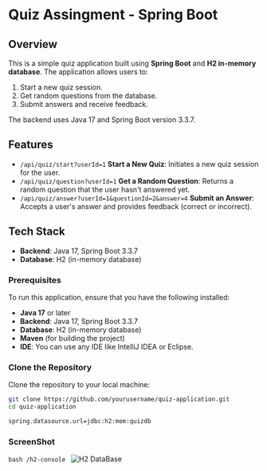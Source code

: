 # Quiz Assingment - Spring Boot

## Overview

This is a simple quiz application built using **Spring Boot** and **H2 in-memory database**. The application allows users to:
1. Start a new quiz session.
2. Get random questions from the database.
3. Submit answers and receive feedback.

The backend uses Java 17 and Spring Boot version 3.3.7.

## Features

- ``` /api/quiz/start?userId=1 ``` **Start a New Quiz**: Initiates a new quiz session for the user. 
- ``` /api/quiz/question?userId=1 ``` **Get a Random Question**: Returns a random question that the user hasn't answered yet.
- ``` /api/quiz/answer?userId=1&questionId=2&answer=4 ```   **Submit an Answer**: Accepts a user's answer and provides feedback (correct or incorrect).

## Tech Stack

- **Backend**: Java 17, Spring Boot 3.3.7
- **Database**: H2 (in-memory database)

### Prerequisites
To run this application, ensure that you have the following installed:
- **Java 17** or later
- **Backend**: Java 17, Spring Boot 3.3.7
- **Database**: H2 (in-memory database)
- **Maven** (for building the project)
- **IDE**: You can use any IDE like IntelliJ IDEA or Eclipse.
  
### Clone the Repository
Clone the repository to your local machine:
```bash
git clone https://github.com/yourusername/quiz-application.git
cd quiz-application

spring.datasource.url=jdbc:h2:mem:quizdb
```


### ScreenShot
```bash /h2-console ``` ![H2 DataBase](https://github.com/user-attachments/assets/3b1ef63f-2adf-494f-a5ed-388d21621710)




